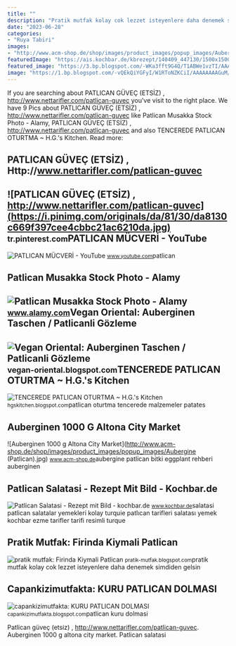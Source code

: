 ```yaml
---
title: ""
description: "Pratik mutfak kolay cok lezzet isteyenlere daha denemek simdiden gelsin"
date: "2023-06-28"
categories:
- "Ruya Tabiri"
images:
- "http://www.acm-shop.de/shop/images/product_images/popup_images/Aubergine (Patlican).jpg"
featuredImage: "https://ais.kochbar.de/kbrezept/140409_447130/1500x1500/patlican-salatasi-rezept.jpg"
featured_image: "https://3.bp.blogspot.com/-WKa3fft9G4Q/T1ABWe1vzTI/AAAAAAAAAJ4/n_v2uSHc460/s1600/IMG_1599.JPG"
image: "https://1.bp.blogspot.com/-vQEkQiYGFyI/W1RToNZKCiI/AAAAAAAAGuM/sKbOzeNiLUQGA28s4djOusVRTZEEUQJuwCEwYBhgL/s1600/Patlican%2Boturtma%2B-%2Btencerede%2B1.jpg"
---
```


If you are searching about PATLICAN GÜVEÇ (ETSİZ) , http://www.nettarifler.com/patlican-guvec you've visit to the right place. We have 9 Pics about PATLICAN GÜVEÇ (ETSİZ) , http://www.nettarifler.com/patlican-guvec like Patlican Musakka Stock Photo - Alamy, PATLICAN GÜVEÇ (ETSİZ) , http://www.nettarifler.com/patlican-guvec and also TENCEREDE PATLICAN OTURTMA ~ H.G.'s Kitchen. Read more:

PATLICAN GÜVEÇ (ETSİZ) , Http://www.nettarifler.com/patlican-guvec
------------------------------------------------------------------

 ![PATLICAN GÜVEÇ (ETSİZ) , http://www.nettarifler.com/patlican-guvec](https://i.pinimg.com/originals/da/81/30/da8130c669f397cee4cbbc21ac6210da.jpg) <small>tr.pinterest.com</small>PATLICAN MÜCVERİ - YouTube
--------------------------

 ![PATLICAN MÜCVERİ - YouTube](https://i.ytimg.com/vi/FjJJM0BhC1g/maxresdefault.jpg) <small>www.youtube.com</small>patlican

Patlican Musakka Stock Photo - Alamy
------------------------------------

 ![Patlican Musakka Stock Photo - Alamy](https://c8.alamy.com/comp/FC6G43/patlican-musakka-FC6G43.jpg) <small>www.alamy.com</small>Vegan Oriental: Auberginen Taschen / Patlicanli Gözleme
-------------------------------------------------------

 ![Vegan Oriental: Auberginen Taschen / Patlicanli Gözleme](https://1.bp.blogspot.com/-cWXIWWwzk6k/UY09kDURFGI/AAAAAAAAAMs/hPMq0Wg-Sxs/s1600/Titel+Patlican-Gözleme.jpg) <small>vegan-oriental.blogspot.com</small>TENCEREDE PATLICAN OTURTMA ~ H.G.'s Kitchen
-------------------------------------------

 ![TENCEREDE PATLICAN OTURTMA ~ H.G.'s Kitchen](https://1.bp.blogspot.com/-vQEkQiYGFyI/W1RToNZKCiI/AAAAAAAAGuM/sKbOzeNiLUQGA28s4djOusVRTZEEUQJuwCEwYBhgL/s1600/Patlican%2Boturtma%2B-%2Btencerede%2B1.jpg) <small>hgskitchen.blogspot.com</small>patlican oturtma tencerede malzemeler patates

Auberginen 1000 G Altona City Market
------------------------------------

 ![Auberginen 1000 g Altona City Market](http://www.acm-shop.de/shop/images/product_images/popup_images/Aubergine (Patlican).jpg) <small>www.acm-shop.de</small>aubergine patlican bitki eggplant rehberi auberginen

Patlican Salatasi - Rezept Mit Bild - Kochbar.de
------------------------------------------------

 ![Patlican Salatasi - Rezept mit Bild - kochbar.de](https://ais.kochbar.de/kbrezept/140409_447130/1500x1500/patlican-salatasi-rezept.jpg) <small>www.kochbar.de</small>salatasi patlican salatalar yemekleri kolay turquie patlıcan tarifleri salatası yemek kochbar ezme tarifler tarifi resimli turque

Pratik Mutfak: Firinda Kiymali Patlican
---------------------------------------

 ![pratik mutfak: Firinda Kiymali Patlican](https://3.bp.blogspot.com/-WKa3fft9G4Q/T1ABWe1vzTI/AAAAAAAAAJ4/n_v2uSHc460/s1600/IMG_1599.JPG) <small>pratik-mutfak.blogspot.com</small>pratik mutfak kolay cok lezzet isteyenlere daha denemek simdiden gelsin

Capankizimutfakta: KURU PATLICAN DOLMASI
----------------------------------------

 ![capankizimutfakta: KURU PATLICAN DOLMASI](http://2.bp.blogspot.com/_g9kyPW7j_I4/R2JeAAyRqcI/AAAAAAAAAB0/nA6iVxpFZ2U/w1200-h630-p-k-no-nu/KURU+PATLICAN+DOLMASI.JPG) <small>capankizimutfakta.blogspot.com</small>patlican kuru dolmasi

Patlican güveç (etsi̇z) , http://www.nettarifler.com/patlican-guvec. Auberginen 1000 g altona city market. Patlican salatasi
